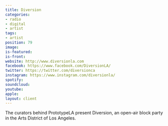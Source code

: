 ```yaml
---
title: Diversion
categories:
- radio
- digital
- artist
tags:
- artist
position: 79
image: 
is-featured: 
is-front: 
website: http://www.diversionla.com
facebook: https://www.facebook.com/DiversionLA/
twitter: https://twitter.com/diversionca
instagram: https://www.instagram.com/diversionla/
spotify: 
soundcloud: 
youtube: 
apple: 
layout: client
---
```


The curators behind PrototypeLA present Diversion, an open-air block party in the Arts District of Los Angeles.